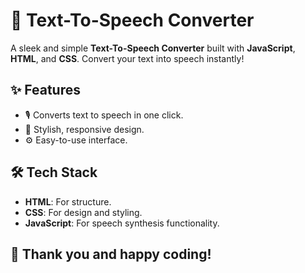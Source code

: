 # 🎤 Text-To-Speech Converter

A sleek and simple **Text-To-Speech Converter** built with **JavaScript**, **HTML**, and **CSS**. Convert your text into speech instantly!

## ✨ Features
- 🎙️ Converts text to speech in one click.
- 🌈 Stylish, responsive design.
- ⚙️ Easy-to-use interface.

## 🛠️ Tech Stack
- **HTML**: For structure.
- **CSS**: For design and styling.
- **JavaScript**: For speech synthesis functionality.

## 🚀 Thank you and happy coding!
